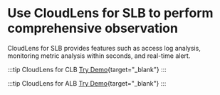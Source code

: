 # Use CloudLens for SLB to perform comprehensive observation

CloudLens for SLB provides features such as access log analysis, monitoring metric analysis within seconds, and real-time alert.

:::tip CloudLens for CLB
[Try Demo](/playground/demo.html?dest=/lognext/app/lens/clb){target="_blank"}
:::

:::tip CloudLens for ALB
[Try Demo](/playground/demo.html?dest=/lognext/app/lens/alb){target="_blank"}
:::
